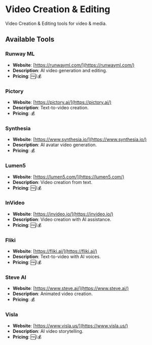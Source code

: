 # Video Creation & Editing

Video Creation & Editing tools for video & media.

## Available Tools

### Runway ML
- **Website**: [https://runwayml.com/](https://runwayml.com/)
- **Description**: AI video generation and editing.
- **Pricing**: 🆓/💰

### Pictory
- **Website**: [https://pictory.ai/](https://pictory.ai/)
- **Description**: Text-to-video creation.
- **Pricing**: 💰

### Synthesia
- **Website**: [https://www.synthesia.io/](https://www.synthesia.io/)
- **Description**: AI avatar video generation.
- **Pricing**: 💰

### Lumen5
- **Website**: [https://lumen5.com/](https://lumen5.com/)
- **Description**: Video creation from text.
- **Pricing**: 🆓/💰

### InVideo
- **Website**: [https://invideo.io/](https://invideo.io/)
- **Description**: Video creation with AI assistance.
- **Pricing**: 🆓/💰

### Fliki
- **Website**: [https://fliki.ai/](https://fliki.ai/)
- **Description**: Text-to-video with AI voices.
- **Pricing**: 🆓/💰

### Steve AI
- **Website**: [https://www.steve.ai/](https://www.steve.ai/)
- **Description**: Animated video creation.
- **Pricing**: 💰

### Visla
- **Website**: [https://www.visla.us/](https://www.visla.us/)
- **Description**: AI video storytelling.
- **Pricing**: 🆓/💰

